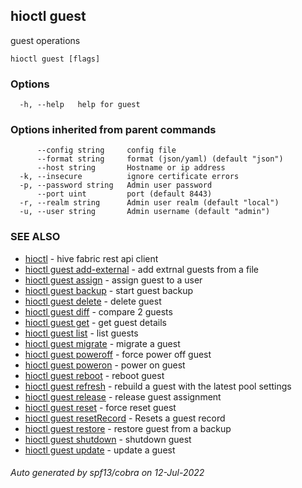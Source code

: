 ## hioctl guest

guest operations

```
hioctl guest [flags]
```

### Options

```
  -h, --help   help for guest
```

### Options inherited from parent commands

```
      --config string     config file
      --format string     format (json/yaml) (default "json")
      --host string       Hostname or ip address
  -k, --insecure          ignore certificate errors
  -p, --password string   Admin user password
      --port uint         port (default 8443)
  -r, --realm string      Admin user realm (default "local")
  -u, --user string       Admin username (default "admin")
```

### SEE ALSO

* [hioctl](hioctl.md)	 - hive fabric rest api client
* [hioctl guest add-external](hioctl_guest_add-external.md)	 - add extrnal guests from a file
* [hioctl guest assign](hioctl_guest_assign.md)	 - assign guest to a user
* [hioctl guest backup](hioctl_guest_backup.md)	 - start guest backup
* [hioctl guest delete](hioctl_guest_delete.md)	 - delete guest
* [hioctl guest diff](hioctl_guest_diff.md)	 - compare 2 guests
* [hioctl guest get](hioctl_guest_get.md)	 - get guest details
* [hioctl guest list](hioctl_guest_list.md)	 - list guests
* [hioctl guest migrate](hioctl_guest_migrate.md)	 - migrate a guest
* [hioctl guest poweroff](hioctl_guest_poweroff.md)	 - force power off guest
* [hioctl guest poweron](hioctl_guest_poweron.md)	 - power on guest
* [hioctl guest reboot](hioctl_guest_reboot.md)	 - reboot guest
* [hioctl guest refresh](hioctl_guest_refresh.md)	 - rebuild a guest with the latest pool settings
* [hioctl guest release](hioctl_guest_release.md)	 - release guest assignment
* [hioctl guest reset](hioctl_guest_reset.md)	 - force reset guest
* [hioctl guest resetRecord](hioctl_guest_resetRecord.md)	 - Resets a guest record
* [hioctl guest restore](hioctl_guest_restore.md)	 - restore guest from a backup
* [hioctl guest shutdown](hioctl_guest_shutdown.md)	 - shutdown guest
* [hioctl guest update](hioctl_guest_update.md)	 - update a guest

###### Auto generated by spf13/cobra on 12-Jul-2022
